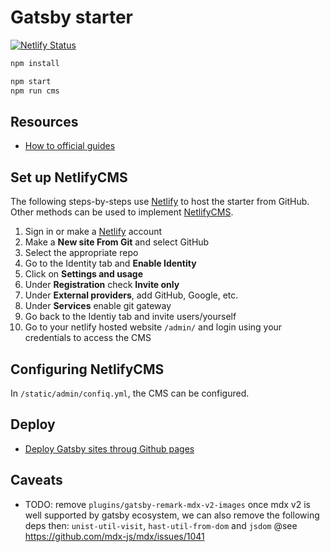 # Gatsby starter

[![Netlify Status](https://api.netlify.com/api/v1/badges/9d55e649-1f94-4b21-8b39-320e4c3216c8/deploy-status)](https://app.netlify.com/sites/kuus-gatsby-starter/deploys)

```bash
npm install

npm start
npm run cms
```

## Resources

- [How to official guides](https://www.gatsbyjs.com/docs/how-to/)

## Set up NetlifyCMS

The following steps-by-steps use [Netlify](https://www.netlify.com) to host the starter from GitHub. Other methods can be used to implement [NetlifyCMS](https://www.netlifycms.org).

1. Sign in or make a [Netlify](https://www.netlify.com) account
2. Make a **New site From Git** and select GitHub
3. Select the appropriate repo
4. Go to the Identity tab and **Enable Identity**
5. Click on **Settings and usage**
6. Under **Registration** check **Invite only**
7. Under **External providers**, add GitHub, Google, etc.
8. Under **Services** enable git gateway
9. Go back to the Identiy tab and invite users/yourself
10. Go to your netlify hosted website `/admin/` and login using your credentials to access the CMS

## Configuring NetlifyCMS

In `/static/admin/confiq.yml`, the CMS can be configured.

## Deploy

- [Deploy Gatsby sites throug Github pages](https://github.com/marketplace/actions/gatsby-publish)

## Caveats

- TODO: remove `plugins/gatsby-remark-mdx-v2-images` once mdx v2 is well supported by gatsby ecosystem, we can also remove the following deps then: `unist-util-visit`, `hast-util-from-dom` and `jsdom` @see https://github.com/mdx-js/mdx/issues/1041
